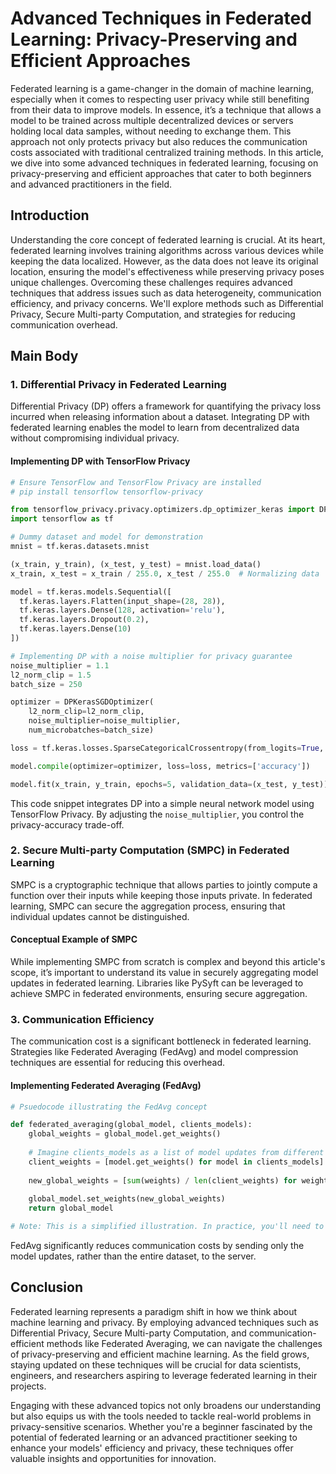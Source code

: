 # Advanced Techniques in Federated Learning: Privacy-Preserving and Efficient Approaches

Federated learning is a game-changer in the domain of machine learning, especially when it comes to respecting user privacy while still benefiting from their data to improve models. In essence, it’s a technique that allows a model to be trained across multiple decentralized devices or servers holding local data samples, without needing to exchange them. This approach not only protects privacy but also reduces the communication costs associated with traditional centralized training methods. In this article, we dive into some advanced techniques in federated learning, focusing on privacy-preserving and efficient approaches that cater to both beginners and advanced practitioners in the field.

## Introduction

Understanding the core concept of federated learning is crucial. At its heart, federated learning involves training algorithms across various devices while keeping the data localized. However, as the data does not leave its original location, ensuring the model's effectiveness while preserving privacy poses unique challenges. Overcoming these challenges requires advanced techniques that address issues such as data heterogeneity, communication efficiency, and privacy concerns. We'll explore methods such as Differential Privacy, Secure Multi-party Computation, and strategies for reducing communication overhead.

## Main Body

### 1. Differential Privacy in Federated Learning

Differential Privacy (DP) offers a framework for quantifying the privacy loss incurred when releasing information about a dataset. Integrating DP with federated learning enables the model to learn from decentralized data without compromising individual privacy.

#### Implementing DP with TensorFlow Privacy

```python
# Ensure TensorFlow and TensorFlow Privacy are installed
# pip install tensorflow tensorflow-privacy

from tensorflow_privacy.privacy.optimizers.dp_optimizer_keras import DPKerasSGDOptimizer
import tensorflow as tf

# Dummy dataset and model for demonstration
mnist = tf.keras.datasets.mnist

(x_train, y_train), (x_test, y_test) = mnist.load_data()
x_train, x_test = x_train / 255.0, x_test / 255.0  # Normalizing data

model = tf.keras.models.Sequential([
  tf.keras.layers.Flatten(input_shape=(28, 28)),
  tf.keras.layers.Dense(128, activation='relu'),
  tf.keras.layers.Dropout(0.2),
  tf.keras.layers.Dense(10)
])

# Implementing DP with a noise multiplier for privacy guarantee
noise_multiplier = 1.1
l2_norm_clip = 1.5
batch_size = 250

optimizer = DPKerasSGDOptimizer(
    l2_norm_clip=l2_norm_clip,
    noise_multiplier=noise_multiplier,
    num_microbatches=batch_size)

loss = tf.keras.losses.SparseCategoricalCrossentropy(from_logits=True, reduction=tf.losses.Reduction.NONE)

model.compile(optimizer=optimizer, loss=loss, metrics=['accuracy'])

model.fit(x_train, y_train, epochs=5, validation_data=(x_test, y_test))
```

This code snippet integrates DP into a simple neural network model using TensorFlow Privacy. By adjusting the `noise_multiplier`, you control the privacy-accuracy trade-off. 

### 2. Secure Multi-party Computation (SMPC) in Federated Learning

SMPC is a cryptographic technique that allows parties to jointly compute a function over their inputs while keeping those inputs private. In federated learning, SMPC can secure the aggregation process, ensuring that individual updates cannot be distinguished.

#### Conceptual Example of SMPC

While implementing SMPC from scratch is complex and beyond this article's scope, it’s important to understand its value in securely aggregating model updates in federated learning. Libraries like PySyft can be leveraged to achieve SMPC in federated environments, ensuring secure aggregation.

### 3. Communication Efficiency

The communication cost is a significant bottleneck in federated learning. Strategies like Federated Averaging (FedAvg) and model compression techniques are essential for reducing this overhead.

#### Implementing Federated Averaging (FedAvg)

```python
# Psuedocode illustrating the FedAvg concept

def federated_averaging(global_model, clients_models):
    global_weights = global_model.get_weights()
    
    # Imagine clients_models as a list of model updates from different clients
    client_weights = [model.get_weights() for model in clients_models]
    
    new_global_weights = [sum(weights) / len(client_weights) for weights in zip(*client_weights)]
    
    global_model.set_weights(new_global_weights)
    return global_model

# Note: This is a simplified illustration. In practice, you'll need to handle communication and privacy aspects.
```

FedAvg significantly reduces communication costs by sending only the model updates, rather than the entire dataset, to the server.

## Conclusion

Federated learning represents a paradigm shift in how we think about machine learning and privacy. By employing advanced techniques such as Differential Privacy, Secure Multi-party Computation, and communication-efficient methods like Federated Averaging, we can navigate the challenges of privacy-preserving and efficient machine learning. As the field grows, staying updated on these techniques will be crucial for data scientists, engineers, and researchers aspiring to leverage federated learning in their projects.

Engaging with these advanced topics not only broadens our understanding but also equips us with the tools needed to tackle real-world problems in privacy-sensitive scenarios. Whether you're a beginner fascinated by the potential of federated learning or an advanced practitioner seeking to enhance your models' efficiency and privacy, these techniques offer valuable insights and opportunities for innovation.
